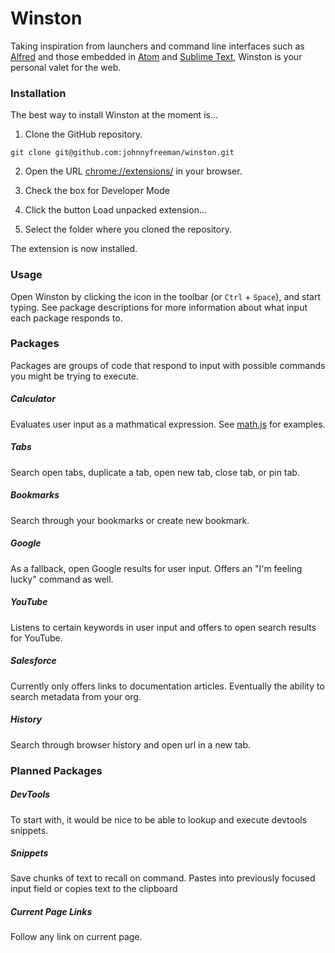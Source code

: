 # Winston

Taking inspiration from launchers and command line interfaces such as [Alfred](http://www.alfredapp.com/) and those embedded in [Atom](https://atom.io/) and [Sublime Text](http://www.sublimetext.com/), Winston is your personal valet for the web.

### Installation

The best way to install Winston at the moment is...

1. Clone the GitHub repository.

```
git clone git@github.com:johnnyfreeman/winston.git
```

2. Open the URL [chrome://extensions/](chrome://extensions/) in your browser.

3. Check the box for Developer Mode

4. Click the button Load unpacked extension...

5. Select the folder where you cloned the repository.

The extension is now installed.

### Usage

Open Winston by clicking the icon in the toolbar (or `Ctrl` + `Space`), and start typing. See package descriptions for more information about what input each package responds to.

### Packages

Packages are groups of code that respond to input with possible commands you might be trying to execute.

##### Calculator

Evaluates user input as a mathmatical expression. See [math.js](http://mathjs.org/) for examples.

##### Tabs

Search open tabs, duplicate a tab, open new tab, close tab, or pin tab.

##### Bookmarks

Search through your bookmarks or create new bookmark.

##### Google

As a fallback, open Google results for user input. Offers an "I'm feeling lucky" command as well.

##### YouTube

Listens to certain keywords in user input and offers to open search results for YouTube.

##### Salesforce

Currently only offers links to documentation articles. Eventually the ability to search metadata from your org.

##### History

Search through browser history and open url in a new tab.

### Planned Packages

##### DevTools

To start with, it would be nice to be able to lookup and execute devtools snippets.

##### Snippets

Save chunks of text to recall on command. Pastes into previously focused input field or copies text to the clipboard

##### Current Page Links

Follow any link on current page.
